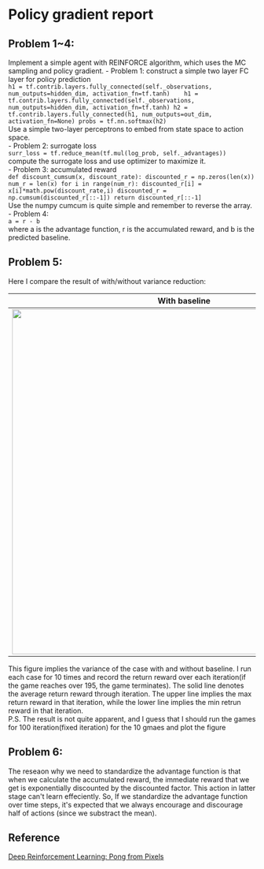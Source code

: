 # Policy gradient report

## Problem 1~4:
Implement a simple agent with REINFORCE algorithm, which uses the MC sampling and policy gradient.
	- Problem 1: construct a simple two layer FC layer for policy prediction   
	```
	h1 = tf.contrib.layers.fully_connected(self._observations, num_outputs=hidden_dim, activation_fn=tf.tanh)	
	h1 = tf.contrib.layers.fully_connected(self._observations, num_outputs=hidden_dim, activation_fn=tf.tanh)
	h2 = tf.contrib.layers.fully_connected(h1, num_outputs=out_dim, activation_fn=None)
	probs = tf.nn.softmax(h2)	
	```   
	Use a simple two-layer perceptrons to embed from state space to action space.   
	- Problem 2: surrogate loss   
	```
	surr_loss = tf.reduce_mean(tf.mul(log_prob, self._advantages))
	```   
	compute the surrogate loss and use optimizer to maximize it.   
	- Problem 3: accumulated reward   
	```
	def discount_cumsum(x, discount_rate):
  	  discounted_r = np.zeros(len(x))
  	  num_r = len(x)
  	  for i in range(num_r):
	  	discounted_r[i] = x[i]*math.pow(discount_rate,i)
  	  discounted_r = np.cumsum(discounted_r[::-1])
  	  return discounted_r[::-1]
	```   
	Use the numpy cumcum is quite simple and remember to reverse the array.    
	- Problem 4:    
	```
	a = r - b
	```   
	where a is the advantage function, r is the accumulated reward, and b is the predicted baseline.

## Problem 5:
Here I compare the result of with/without variance reduction:  

|With baseline|Wihtout baseline|
|---|---|
|<img src="https://github.com/andrewliao11/homework2/blob/master/with_variance_reduce_max.png?raw=true" width="700">|<img src="https://github.com/andrewliao11/homework2/blob/master/without_variance_reduce_max.png?raw=true" width="700">|
This figure implies the variance of the case with and without baseline. I run each case for 10 times and record the return reward over each iteration(if the game reaches over 195, the game terminates). The solid line denotes the average return reward through iteration. The upper line implies the max return reward in that iteration, while the lower line implies the min retrun reward in that iteration.   
P.S. The result is not quite apparent, and I guess that I should run the games for 100 iteration(fixed iteration) for the 10 gmaes and plot the figure
	
## Problem 6:
The reseaon why we need to standardize the advantage function is that when we calculate the accumulated reward, the immediate reward that we get is exponentially discounted by the discounted factor. This action in latter stage can't learn effeciently. So, If we standardize the advantage function over time steps, it's expected that we always encourage and discourage half of actions (since we substract the mean). 

## Reference 
[Deep Reinforcement Learning: Pong from Pixels](karpathy.github.io/2016/05/31/rl/)




